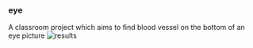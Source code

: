 ### eye
A classroom project which aims to find blood vessel on the bottom of an eye picture
![results](/../screenshots/comparison2017-06-25T22:28:14.116881.jpg?raw=true "Results")
